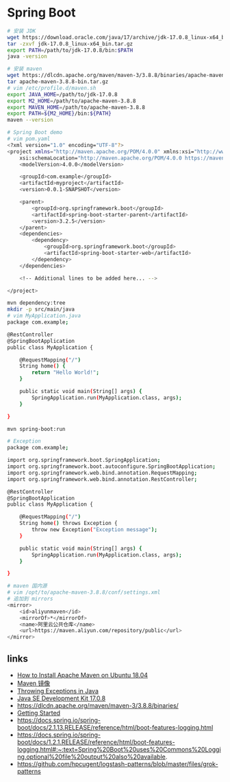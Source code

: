 # Spring Boot

```sh
# 安装 JDK
wget https://download.oracle.com/java/17/archive/jdk-17.0.8_linux-x64_bin.tar.gz
tar -zxvf jdk-17.0.8_linux-x64_bin.tar.gz
export PATH=/path/to/jdk-17.0.8/bin:$PATH
java -version

# 安装 maven
wget https://dlcdn.apache.org/maven/maven-3/3.8.8/binaries/apache-maven-3.8.8-bin.tar.gz
tar apache-maven-3.8.8-bin.tar.gz
# vim /etc/profile.d/maven.sh
export JAVA_HOME=/path/to/jdk-17.0.8
export M2_HOME=/path/to/apache-maven-3.8.8
export MAVEN_HOME=/path/to/apache-maven-3.8.8
export PATH=${M2_HOME}/bin:${PATH}
maven --version

# Spring Boot demo
# vim pom.yaml
<?xml version="1.0" encoding="UTF-8"?>
<project xmlns="http://maven.apache.org/POM/4.0.0" xmlns:xsi="http://www.w3.org/2001/XMLSchema-instance"
    xsi:schemaLocation="http://maven.apache.org/POM/4.0.0 https://maven.apache.org/xsd/maven-4.0.0.xsd">
    <modelVersion>4.0.0</modelVersion>

    <groupId>com.example</groupId>
    <artifactId>myproject</artifactId>
    <version>0.0.1-SNAPSHOT</version>

    <parent>
        <groupId>org.springframework.boot</groupId>
        <artifactId>spring-boot-starter-parent</artifactId>
        <version>3.2.5</version>
    </parent>
    <dependencies>
        <dependency>
            <groupId>org.springframework.boot</groupId>
            <artifactId>spring-boot-starter-web</artifactId>
        </dependency>
    </dependencies>

    <!-- Additional lines to be added here... -->

</project>

mvn dependency:tree
mkdir -p src/main/java
# vim MyApplication.java
package com.example;

@RestController
@SpringBootApplication
public class MyApplication {

    @RequestMapping("/")
    String home() {
        return "Hello World!";
    }

    public static void main(String[] args) {
        SpringApplication.run(MyApplication.class, args);
    }

}

mvn spring-boot:run

# Exception
package com.example;

import org.springframework.boot.SpringApplication;
import org.springframework.boot.autoconfigure.SpringBootApplication;
import org.springframework.web.bind.annotation.RequestMapping;
import org.springframework.web.bind.annotation.RestController;

@RestController
@SpringBootApplication
public class MyApplication {

    @RequestMapping("/")
    String home() throws Exception {
        throw new Exception("Exception message");
    }

    public static void main(String[] args) {
        SpringApplication.run(MyApplication.class, args);
    }

}

# maven 国内源
# vim /opt/to/apache-maven-3.8.8/conf/settings.xml 
# 追加到 mirrors
<mirror>
    <id>aliyunmaven</id>
    <mirrorOf>*</mirrorOf>
    <name>阿里云公共仓库</name>
    <url>https://maven.aliyun.com/repository/public</url>
</mirror>
```

## links

- [How to Install Apache Maven on Ubuntu 18.04](https://linuxize.com/post/how-to-install-apache-maven-on-ubuntu-18-04/)
- [Maven 镜像](https://developer.aliyun.com/mirror/maven/)
- [Throwing Exceptions in Java](https://rollbar.com/guides/java/how-to-throw-exceptions-in-java/)
- [Java SE Development Kit 17.0.8](https://www.oracle.com/java/technologies/javase/jdk17-archive-downloads.html)
- https://dlcdn.apache.org/maven/maven-3/3.8.8/binaries/
- [Getting Started](https://docs.spring.io/spring-boot/docs/current/reference/html/getting-started.html)
- https://docs.spring.io/spring-boot/docs/2.1.13.RELEASE/reference/html/boot-features-logging.html
- https://docs.spring.io/spring-boot/docs/1.2.1.RELEASE/reference/html/boot-features-logging.html#:~:text=Spring%20Boot%20uses%20Commons%20Logging,optional%20file%20output%20also%20available.
- https://github.com/hpcugent/logstash-patterns/blob/master/files/grok-patterns
